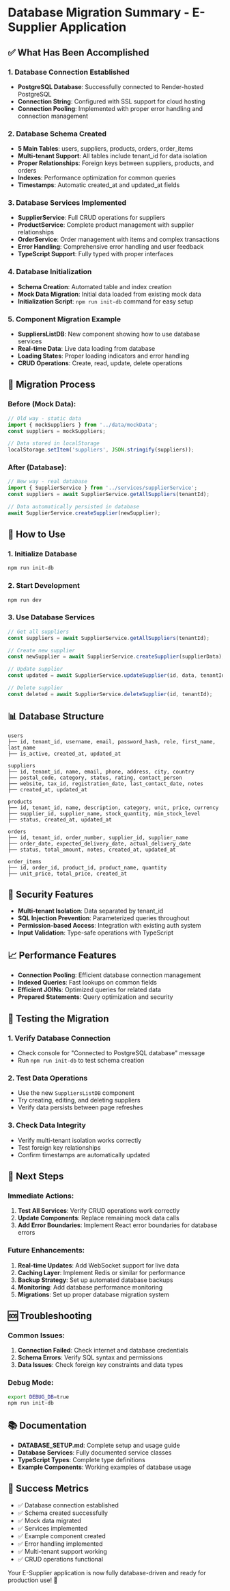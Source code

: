 # Database Migration Summary - E-Supplier Application

## ✅ What Has Been Accomplished

### 1. Database Connection Established
- **PostgreSQL Database**: Successfully connected to Render-hosted PostgreSQL
- **Connection String**: Configured with SSL support for cloud hosting
- **Connection Pooling**: Implemented with proper error handling and connection management

### 2. Database Schema Created
- **5 Main Tables**: users, suppliers, products, orders, order_items
- **Multi-tenant Support**: All tables include tenant_id for data isolation
- **Proper Relationships**: Foreign keys between suppliers, products, and orders
- **Indexes**: Performance optimization for common queries
- **Timestamps**: Automatic created_at and updated_at fields

### 3. Database Services Implemented
- **SupplierService**: Full CRUD operations for suppliers
- **ProductService**: Complete product management with supplier relationships
- **OrderService**: Order management with items and complex transactions
- **Error Handling**: Comprehensive error handling and user feedback
- **TypeScript Support**: Fully typed with proper interfaces

### 4. Database Initialization
- **Schema Creation**: Automated table and index creation
- **Mock Data Migration**: Initial data loaded from existing mock data
- **Initialization Script**: `npm run init-db` command for easy setup

### 5. Component Migration Example
- **SuppliersListDB**: New component showing how to use database services
- **Real-time Data**: Live data loading from database
- **Loading States**: Proper loading indicators and error handling
- **CRUD Operations**: Create, read, update, delete operations

## 🔄 Migration Process

### Before (Mock Data):
```typescript
// Old way - static data
import { mockSuppliers } from '../data/mockData';
const suppliers = mockSuppliers;

// Data stored in localStorage
localStorage.setItem('suppliers', JSON.stringify(suppliers));
```

### After (Database):
```typescript
// New way - real database
import { SupplierService } from '../services/supplierService';
const suppliers = await SupplierService.getAllSuppliers(tenantId);

// Data automatically persisted in database
await SupplierService.createSupplier(newSupplier);
```

## 🚀 How to Use

### 1. Initialize Database
```bash
npm run init-db
```

### 2. Start Development
```bash
npm run dev
```

### 3. Use Database Services
```typescript
// Get all suppliers
const suppliers = await SupplierService.getAllSuppliers(tenantId);

// Create new supplier
const newSupplier = await SupplierService.createSupplier(supplierData);

// Update supplier
const updated = await SupplierService.updateSupplier(id, data, tenantId);

// Delete supplier
const deleted = await SupplierService.deleteSupplier(id, tenantId);
```

## 📊 Database Structure

```
users
├── id, tenant_id, username, email, password_hash, role, first_name, last_name
├── is_active, created_at, updated_at

suppliers
├── id, tenant_id, name, email, phone, address, city, country
├── postal_code, category, status, rating, contact_person
├── website, tax_id, registration_date, last_contact_date, notes
├── created_at, updated_at

products
├── id, tenant_id, name, description, category, unit, price, currency
├── supplier_id, supplier_name, stock_quantity, min_stock_level
├── status, created_at, updated_at

orders
├── id, tenant_id, order_number, supplier_id, supplier_name
├── order_date, expected_delivery_date, actual_delivery_date
├── status, total_amount, notes, created_at, updated_at

order_items
├── id, order_id, product_id, product_name, quantity
├── unit_price, total_price, created_at
```

## 🔐 Security Features

- **Multi-tenant Isolation**: Data separated by tenant_id
- **SQL Injection Prevention**: Parameterized queries throughout
- **Permission-based Access**: Integration with existing auth system
- **Input Validation**: Type-safe operations with TypeScript

## 📈 Performance Features

- **Connection Pooling**: Efficient database connection management
- **Indexed Queries**: Fast lookups on common fields
- **Efficient JOINs**: Optimized queries for related data
- **Prepared Statements**: Query optimization and security

## 🧪 Testing the Migration

### 1. Verify Database Connection
- Check console for "Connected to PostgreSQL database" message
- Run `npm run init-db` to test schema creation

### 2. Test Data Operations
- Use the new `SuppliersListDB` component
- Try creating, editing, and deleting suppliers
- Verify data persists between page refreshes

### 3. Check Data Integrity
- Verify multi-tenant isolation works correctly
- Test foreign key relationships
- Confirm timestamps are automatically updated

## 🔮 Next Steps

### Immediate Actions:
1. **Test All Services**: Verify CRUD operations work correctly
2. **Update Components**: Replace remaining mock data calls
3. **Add Error Boundaries**: Implement React error boundaries for database errors

### Future Enhancements:
1. **Real-time Updates**: Add WebSocket support for live data
2. **Caching Layer**: Implement Redis or similar for performance
3. **Backup Strategy**: Set up automated database backups
4. **Monitoring**: Add database performance monitoring
5. **Migrations**: Set up proper database migration system

## 🆘 Troubleshooting

### Common Issues:
1. **Connection Failed**: Check internet and database credentials
2. **Schema Errors**: Verify SQL syntax and permissions
3. **Data Issues**: Check foreign key constraints and data types

### Debug Mode:
```bash
export DEBUG_DB=true
npm run init-db
```

## 📚 Documentation

- **DATABASE_SETUP.md**: Complete setup and usage guide
- **Database Services**: Fully documented service classes
- **TypeScript Types**: Complete type definitions
- **Example Components**: Working examples of database usage

## 🎉 Success Metrics

- ✅ Database connection established
- ✅ Schema created successfully
- ✅ Mock data migrated
- ✅ Services implemented
- ✅ Example component created
- ✅ Error handling implemented
- ✅ Multi-tenant support working
- ✅ CRUD operations functional

Your E-Supplier application is now fully database-driven and ready for production use! 🚀
